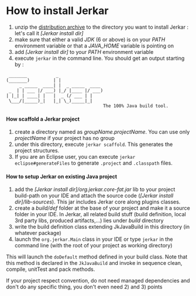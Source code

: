 # How to install Jerkar

1. unzip the [distribution archive](doc/bin/jerkar-distrib.zip) to the directory you want to install Jerkar : let's call it _[Jerkar install dir]_
2. make sure that either a valid *JDK* (6 or above) is on your _PATH_ environment variable or that a _JAVA_HOME_ variable is pointing on
3. add _[Jerkar install dir]_ to your _PATH_ environment variable
4. execute `jerkar` in the command line. You should get an output starting by :
```dos
 _______           _
(_______)         | |
     _ _____  ____| |  _ _____  ____
 _  | | ___ |/ ___) |_/ |____ |/ ___)
| |_| | ____| |   |  _ (/ ___ | |
 \___/|_____)_|   |_| \_)_____|_|
                                     The 100% Java build tool.
```

#### How scaffold a Jerkar project
1. create a directory named as _groupName.projectName_. You can use only _projectName_ if your project has no group
2. under this directory, execute `jerkar scaffold`. This generates the project structures.
3. If you are an Eclipse user, you can execute `jerkar eclipse#generateFiles` to generate `.project` and `.classpath` files.

#### How to setup Jerkar on existing Java project
1. add the _[Jerkar install dir]/org.jerkar.core-fat.jar_ lib to your project build-path on your IDE and attach the source code (_[Jerkar install dir]/lib-sources_). This jar includes Jerkar core along plugins classes.
2. create a _build/def_ folder at the base of your project and make it a source folder in your IDE. In Jerkar, all related build stuff (build definition, local 3rd party libs, produced artifacts,...) lies under _*build*_ directory
3. write the build definition class extending JkJavaBuild in this directory (in whatever package)
4. launch the `org.jerkar.Main` class in your IDE or type `jerkar` in the command line (with the root of your project as working directory)

This will launch the `doDefault` method defined in your build class. Note that this method is declared in the `JkJavaBuild` and invoke in sequence clean, compile, unitTest and pack methods.

If your project respect convention, do not need managed dependencies and don't do any specific thing, you don't even need 2) and 3) points




